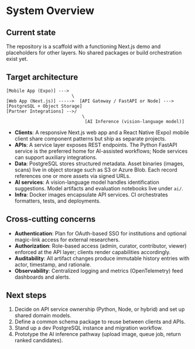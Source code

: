 # System Overview

## Current state

The repository is a scaffold with a functioning Next.js demo and placeholders for other layers. No shared packages or build orchestration exist yet.

## Target architecture

```text
[Mobile App (Expo)] --->
                         \
[Web App (Next.js)] ----->  [API Gateway / FastAPI or Node] ---> [PostgreSQL + Object Storage]
[Partner Integrations] -->/
                             \
                              [AI Inference (vision-language model)]
```

- **Clients**: A responsive Next.js web app and a React Native (Expo) mobile client share component patterns but ship as separate projects.
- **APIs**: A service layer exposes REST endpoints. The Python FastAPI service is the preferred home for AI-assisted workflows; Node services can support auxiliary integrations.
- **Data**: PostgreSQL stores structured metadata. Asset binaries (images, scans) live in object storage such as S3 or Azure Blob. Each record references one or more assets via signed URLs.
- **AI services**: A vision-language model handles identification suggestions. Model artifacts and evaluation notebooks live under `ai/`.
- **Infra**: Docker images encapsulate API services. CI orchestrates formatters, tests, and deployments.

## Cross-cutting concerns

- **Authentication**: Plan for OAuth-based SSO for institutions and optional magic-link access for external researchers.
- **Authorization**: Role-based access (admin, curator, contributor, viewer) enforced at the API layer; clients render capabilities accordingly.
- **Auditability**: All artifact changes produce immutable history entries with actor, timestamp, and rationale.
- **Observability**: Centralized logging and metrics (OpenTelemetry) feed dashboards and alerts.

## Next steps

1. Decide on API service ownership (Python, Node, or hybrid) and set up shared domain models.
2. Define a common schema package to reuse between clients and APIs.
3. Stand up a dev PostgreSQL instance and migration workflow.
4. Prototype the AI inference pathway (upload image, queue job, return ranked candidates).
